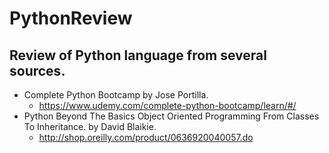 # PythonReview


## Review of Python language from several sources.
* Complete Python Bootcamp by Jose Portilla.
  +  https://www.udemy.com/complete-python-bootcamp/learn/#/
* Python Beyond The Basics Object Oriented Programming From Classes To Inheritance. by David Blaikie.
   * http://shop.oreilly.com/product/0636920040057.do

